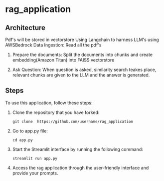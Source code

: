 # rag_application

## Architecture

Pdf's will be stored in vectorstore
Using Langchain to harness LLM's using AWSBedrock
Data Ingestion: Read all the pdf's

1. Prepare the documents: Split the documents into chunks and create embedding(Amazon Titan) into FAISS vectorstore

2. Ask Question: When question is asked, similarity search teakes place, relevant chunks are given to the LLM and the answer is generated.

## Steps

To use this application, follow these steps:

1. Clone the repository that you have forked:

    ```shell
    git clone  https://github.com/username/rag_application
    ```

2. Go to app.py file:

    ```shell
    cd app.py
    ```

3. Start the Streamlit interface by running the following command:

    ```shell
    streamlit run app.py
    ```

4. Access the rag application through the user-friendly interface and provide your prompts.
